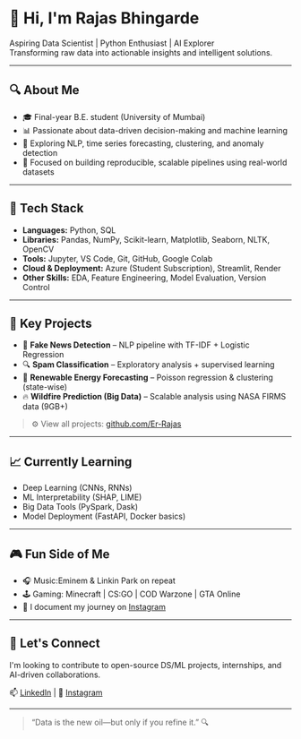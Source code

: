 # 👋 Hi, I'm Rajas Bhingarde

Aspiring Data Scientist | Python Enthusiast | AI Explorer  
Transforming raw data into actionable insights and intelligent solutions.

---

## 🔍 About Me

- 🎓 Final-year B.E. student (University of Mumbai)  
- 📊 Passionate about data-driven decision-making and machine learning  
- 🤖 Exploring NLP, time series forecasting, clustering, and anomaly detection  
- 🧠 Focused on building reproducible, scalable pipelines using real-world datasets

---

## 🧰 Tech Stack

- **Languages:** Python, SQL  
- **Libraries:** Pandas, NumPy, Scikit-learn, Matplotlib, Seaborn, NLTK, OpenCV  
- **Tools:** Jupyter, VS Code, Git, GitHub, Google Colab  
- **Cloud & Deployment:** Azure (Student Subscription), Streamlit, Render  
- **Other Skills:** EDA, Feature Engineering, Model Evaluation, Version Control

---

## 📌 Key Projects

- 🧠 **Fake News Detection** – NLP pipeline with TF-IDF + Logistic Regression  
- 🔍 **Spam Classification** – Exploratory analysis + supervised learning  
- 🌱 **Renewable Energy Forecasting** – Poisson regression & clustering (state-wise)  
- 🔥 **Wildfire Prediction (Big Data)** – Scalable analysis using NASA FIRMS data (9GB+)

> ⚙️ View all projects: [github.com/Er-Rajas](https://github.com/Er-Rajas)

---

## 📈 Currently Learning

- Deep Learning (CNNs, RNNs)  
- ML Interpretability (SHAP, LIME)  
- Big Data Tools (PySpark, Dask)  
- Model Deployment (FastAPI, Docker basics)

---
## 🎮 Fun Side of Me

- 🎧 Music:Eminem & Linkin Park on repeat  
- 🕹️ Gaming: Minecraft | CS:GO | COD Warzone | GTA Online  
- 📸 I document my journey on [Instagram](https://www.instagram.com/rajas.jpeg/)

---

## 🎯 Let's Connect

I'm looking to contribute to open-source DS/ML projects, internships, and AI-driven collaborations.

📫 [LinkedIn](https://www.linkedin.com/in/rajas-bhingarde/) | 📸 [Instagram](https://www.instagram.com/rajas.jpeg/)

---

> “Data is the new oil—but only if you refine it.” 🔍

